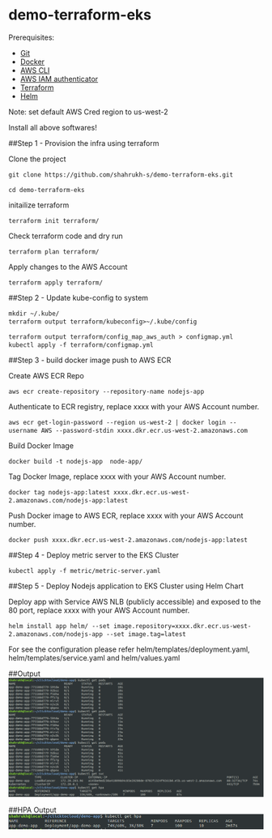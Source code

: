 # demo-terraform-eks

Prerequisites: 

- [Git](https://git-scm.com/book/en/v2/Getting-Started-Installing-Git)
- [Docker](https://docs.docker.com/engine/install/)
- [AWS CLI](https://docs.aws.amazon.com/cli/latest/userguide/install-cliv2.html)
- [AWS IAM authenticator](https://docs.aws.amazon.com/eks/latest/userguide/install-aws-iam-authenticator.html)
- [Terraform](https://learn.hashicorp.com/tutorials/terraform/install-cli)
- [Helm](https://helm.sh/docs/intro/install/)

Note: set default AWS Cred region to us-west-2

Install all above softwares!


##Step 1 - Provision the infra using terraform

Clone the project

```shell
git clone https://github.com/shahrukh-s/demo-terraform-eks.git
```

```shell
cd demo-terraform-eks
```

initailize terraform 

```shell
terraform init terraform/
```
Check terraform code and dry run 

```shell
terraform plan terraform/
```

Apply changes to the AWS Account

```shell
terraform apply terraform/
```

##Step 2 - Update kube-config to system 

```shell
mkdir ~/.kube/
terraform output terraform/kubeconfig>~/.kube/config
```

```shell
terraform output terraform/config_map_aws_auth > configmap.yml
kubectl apply -f terraform/configmap.yml
```

##Step 3 - build docker image push to AWS ECR 

Create AWS ECR Repo 

```shell
aws ecr create-repository --repository-name nodejs-app
```

Authenticate to ECR registry, replace xxxx with your AWS Account number.

```shell
aws ecr get-login-password --region us-west-2 | docker login --username AWS --password-stdin xxxx.dkr.ecr.us-west-2.amazonaws.com
```
Build Docker Image 

```shell
docker build -t nodejs-app  node-app/
```

Tag Docker Image, replace xxxx with your AWS Account number. 

```shell
docker tag nodejs-app:latest xxxx.dkr.ecr.us-west-2.amazonaws.com/nodejs-app:latest
```

Push Docker image to AWS ECR, replace xxxx with your AWS Account number.

```shell
docker push xxxx.dkr.ecr.us-west-2.amazonaws.com/nodejs-app:latest
```

##Step 4 - Deploy metric server to the EKS Cluster

```shell
kubectl apply -f metric/metric-server.yaml
```

##Step 5 - Deploy Nodejs application to EKS Cluster using Helm Chart

Deploy app with Service AWS NLB (publicly accessible) and exposed to the 80 port, replace xxxx with your AWS Account number.


```shell
helm install app helm/ --set image.repository=xxxx.dkr.ecr.us-west-2.amazonaws.com/nodejs-app --set image.tag=latest
```

For see the configuration please refer helm/templates/deployment.yaml, helm/templates/service.yaml and helm/values.yaml 

##Output
![Preview](https://raw.githubusercontent.com/shahrukh-s/demo-terraform-eks/master/output.png)


##HPA Output
![Preview](https://raw.githubusercontent.com/shahrukh-s/demo-terraform-eks/master/hpa.png)
